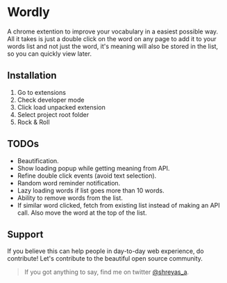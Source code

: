 # Wordly

A chrome extention to improve your vocabulary in a easiest possible way. All it takes is just a double click on the word on any page to add it to your words list and not just the word, it's meaning will also be stored in the list, so you can quickly view later.

## Installation

 1. Go to extensions
 2. Check developer mode
 3. Click load unpacked extension
 4. Select project root folder
 5. Rock & Roll

## TODOs

 - Beautification.
 - Show loading popup while getting meaning from API.
 - Refine double click events (avoid text selection).
 - Random word reminder notification.
 - Lazy loading words if list goes more than 10 words.
 - Ability to remove words from the list.
 - If similar word clicked, fetch from existing list instead of making an API call. Also move the word at the top of the list.

## Support

If you believe this can help people in day-to-day web experience, do contribute! Let's contribute to the beautiful open source community.

> If you got anything to say, find me on twitter [@shreyas_a](https://twitter.com/shreyas_a).
